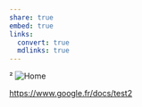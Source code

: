```yaml
---
share: true
embed: true
links: 
  convert: true
  mdlinks: true
---
```

²
![Home](Home)

https://www.google.fr/docs/test2